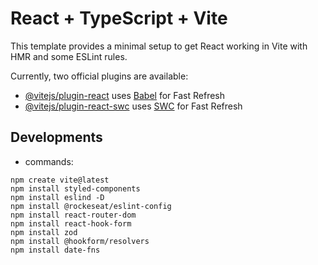 # React + TypeScript + Vite

This template provides a minimal setup to get React working in Vite with HMR and some ESLint rules.

Currently, two official plugins are available:

- [@vitejs/plugin-react](https://github.com/vitejs/vite-plugin-react/blob/main/packages/plugin-react/README.md) uses [Babel](https://babeljs.io/) for Fast Refresh
- [@vitejs/plugin-react-swc](https://github.com/vitejs/vite-plugin-react-swc) uses [SWC](https://swc.rs/) for Fast Refresh

## Developments

- commands:

```
npm create vite@latest
npm install styled-components
npm install eslind -D
npm install @rockeseat/eslint-config
npm install react-router-dom
npm install react-hook-form
npm install zod
npm install @hookform/resolvers
npm install date-fns
```